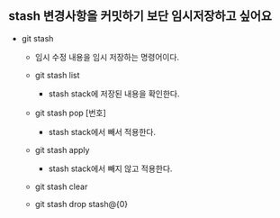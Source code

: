 ## stash 변경사항을 커밋하기 보단 임시저장하고 싶어요

- git stash

  - 임시 수정 내용을 임시 저장하는 명령어이다.

  - git stash list

    - stash stack에 저장된 내용을 확인한다.

  - git stash pop [번호]

    - stash stack에서 빼서 적용한다.

  - git stash apply

    - stash stack에서 빼지 않고 적용한다.

  - git stash clear

  - git stash drop stash@{0}
